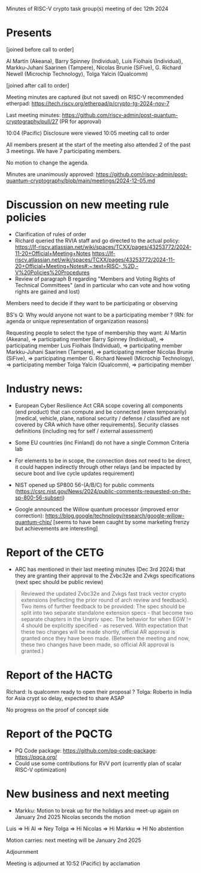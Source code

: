 Minutes of RISC-V crypto task group(s) meeting of dec 12th 2024

# Presents
 [joined before call to order]
 
Al Martin (Akeana),
Barry Spinney (Individual),
Luis Fiolhais (Individual),
Markku-Juhani Saarinen (Tampere),
Nicolas Brunie (SiFive),
G. Richard Newell (Microchip Technology),
Tolga Yalcin (Qualcomm)

 [joined after call to order]


Meeting minutes are captured (but not saved) on RISC-V recommended etherpad: 
https://tech.riscv.org/etherpad/p/crypto-tg-2024-nov-7

Last meeting minutes: https://github.com/riscv-admin/post-quantum-cryptography/pull/27 (PR for approval)


10:04 (Pacific) Disclosure were viewed
10:05 meeting call to order

All members present at the start of the meeting also attended 2 of the past 3 meetings. We have 7 participating members.

No motion to change the agenda.

Minutes are unanimously approved: https://github.com/riscv-admin/post-quantum-cryptography/blob/main/meetings/2024-12-05.md

# Discussion on new meeting rule policies
- Clarification of rules of order
- Richard queried the RVIA staff and go directed to the actual policy: https://lf-riscv.atlassian.net/wiki/spaces/TCXX/pages/43253772/2024-11-20+Official+Meeting+Notes
https://lf-riscv.atlassian.net/wiki/spaces/TCXX/pages/43253772/2024-11-20+Official+Meeting+Notes#:~:text=RISC-,%2D,-V%20Policies%20Procedures
- Review of paragraph B regarding "Members and Voting Rights of Technical Committees" (and in particular who can vote and how voting rights are gained and lost)

Members need to decide if they want to be participating or observing

BS's Q: Why would anyone not want to be a participating member ? (RN: for agenda or unique representation of organization reasons)


Requesting people to select the type of membership they want:
Al Martin (Akeana), => participating member
Barry Spinney (Individual),  => participating member
Luis Fiolhais (Individual),  => participating member
Markku-Juhani Saarinen (Tampere),  => participating member
Nicolas Brunie (SiFive),  => participating member
G. Richard Newell (Microchip Technology),  => participating member
Tolga Yalcin (Qualcomm),  => participating member

# Industry news: 
- European Cyber Resilience Act CRA scope covering all components (end product) that can compute and be connected (even temporarily) [medical, vehicle, plane, national security / defense / classified are not covered by CRA which have other requirements]. Security classes definitions (including req for self / external assessment)
- Some EU countries (inc Finland) do not have a single Common Criteria lab
- For elements to be in scope, the connection does not need to be direct, it could happen indirectly through other relays (and be impacted by secure boot and live cycle updates requirement)

- NIST opened up SP800 56-(A/B/C) for public comments (https://csrc.nist.gov/News/2024/public-comments-requested-on-the-sp-800-56-subseri)

- Google announced the Willow quantum processor (improved error correction): https://blog.google/technology/research/google-willow-quantum-chip/ [seems to have been caught by some marketing frenzy but achievements are interesting]

# Report of the CETG

- ARC has mentioned in their last meeting minutes (Dec 3rd 2024) that they are granting their approval to the Zvbc32e and Zvkgs specifications (next spec should be public review)

> Reviewed the updated Zvbc32e and Zvkgs fast track vector crypto extensions (reflecting the prior round of arch review and feedback).
Two items of further feedback to be provided:
The spec should be split into two separate standalone extension specs - that become two separate chapters in the Unpriv spec.
The behavior for when EGW != 4 should be explicitly specified - as reserved.
With expectation that these two changes will be made shortly, official AR approval is granted once they have been made.  (Between the meeting and now, these two changes have been made, so official AR approval is granted.)


# Report of the HACTG

Richard: Is qualcomm ready to open their proposal ?
Tolga: Roberto in India for Asia crypt so delay, expected to share ASAP

No progress on the proof of concept side


# Report of the PQCTG

- PQ Code package: https://github.com/pq-code-package: https://pqca.org/
- Could use some contributions for RVV port (currently plan of scalar RISC-V optimization)


# New business and next meeting

- Markku: Motion to break up for the holidays and meet-up again on January 2nd 2025
Nicolas seconds the motion


Luis => Hi
Al => Ney
Tolga => Hi
Nicolas => Hi
Markku => HI
No abstention

Motion carries: next meeting will be January 2nd 2025

Adjournment

Meeting is adjourned at 10:52 (Pacific) by acclamation
